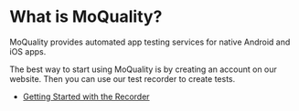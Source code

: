 # What is MoQuality?

MoQuality provides automated app testing services for native Android and iOS apps.

The best way to start using MoQuality is by creating an account on our website. Then you can use our test recorder to create tests.

* [Getting Started with the Recorder](recorder)
